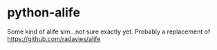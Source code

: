 # python-alife
Some kind of alife sim...not sure exactly yet. Probably a replacement of https://github.com/radavies/alife
